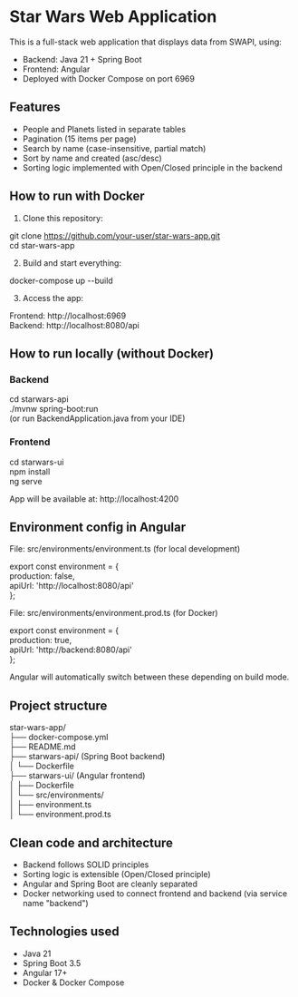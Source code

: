 # Star Wars Web Application

This is a full-stack web application that displays data from SWAPI, using:

- Backend: Java 21 + Spring Boot
- Frontend: Angular
- Deployed with Docker Compose on port 6969

## Features

- People and Planets listed in separate tables
- Pagination (15 items per page)
- Search by name (case-insensitive, partial match)
- Sort by name and created (asc/desc)
- Sorting logic implemented with Open/Closed principle in the backend

## How to run with Docker

1. Clone this repository:

git clone https://github.com/your-user/star-wars-app.git  
cd star-wars-app

2. Build and start everything:

docker-compose up --build

3. Access the app:

Frontend: http://localhost:6969  
Backend: http://localhost:8080/api

## How to run locally (without Docker)

### Backend

cd starwars-api  
./mvnw spring-boot:run  
(or run BackendApplication.java from your IDE)

### Frontend

cd starwars-ui  
npm install  
ng serve

App will be available at: http://localhost:4200

## Environment config in Angular

File: src/environments/environment.ts (for local development)

export const environment = {  
production: false,  
apiUrl: 'http://localhost:8080/api'  
};

File: src/environments/environment.prod.ts (for Docker)

export const environment = {  
production: true,  
apiUrl: 'http://backend:8080/api'  
};

Angular will automatically switch between these depending on build mode.

## Project structure

star-wars-app/  
├── docker-compose.yml  
├── README.md  
├── starwars-api/        (Spring Boot backend)  
│   └── Dockerfile  
├── starwars-ui/         (Angular frontend)  
│   ├── Dockerfile  
│   └── src/environments/  
│       ├── environment.ts  
│       └── environment.prod.ts

## Clean code and architecture

- Backend follows SOLID principles
- Sorting logic is extensible (Open/Closed principle)
- Angular and Spring Boot are cleanly separated
- Docker networking used to connect frontend and backend (via service name "backend")

## Technologies used

- Java 21
- Spring Boot 3.5
- Angular 17+
- Docker & Docker Compose
